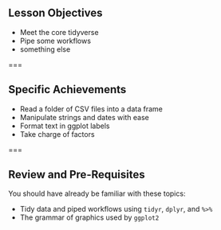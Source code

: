 ---
---

## Lesson Objectives

- Meet the core tidyverse
- Pipe some workflows
- something else

===

## Specific Achievements

- Read a folder of CSV files into a data frame
- Manipulate strings and dates with ease
- Format text in ggplot labels
- Take charge of factors

===

## Review and Pre-Requisites

You should have already be familiar with these topics: 

- Tidy data and piped workflows using `tidyr`, `dplyr`, and `%>%`
- The grammar of graphics used by `ggplot2`



  
